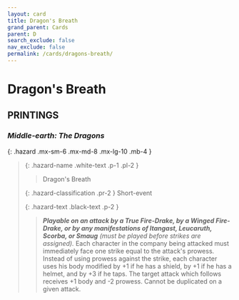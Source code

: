 ```yaml
---
layout: card
title: Dragon's Breath
grand_parent: Cards
parent: D
search_exclude: false
nav_exclude: false
permalink: /cards/dragons-breath/
---
```


# Dragon's Breath


## PRINTINGS


### _Middle-earth: The Dragons_

{: .hazard .mx-sm-6 .mx-md-8 .mx-lg-10 .mb-4 }
> {: .hazard-name .white-text .p-1 .pl-2 }
> > <div class="hazard-mp"></div>
> > <div class="card-name">Dragon's Breath</div>
>
> {: .hazard-classification .pr-2 }
> Short-event
>
> {: .hazard-text .black-text .p-2 }
> > _**Playable on an attack by a True Fire-Drake, by a Winged Fire-Drake, or by any manifestations of Itangast, Leucaruth, Scorba, or Smaug** (must be played before strikes are assigned)._ Each character in the company being attacked must immediately face one strike equal to the attack's prowess. Instead of using prowess against the strike, each character uses his body modified by +1 if he has a shield, by +1 if he has a helmet, and by +3 if he taps. The target attack which follows receives +1 body and -2 prowess. Cannot be duplicated on a given attack. 
>


